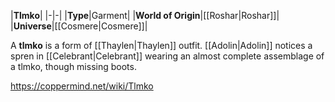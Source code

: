 |**Tlmko**|
|-|-|
|**Type**|Garment|
|**World of Origin**|[[Roshar\|Roshar]]|
|**Universe**|[[Cosmere\|Cosmere]]|

A **tlmko** is a form of [[Thaylen\|Thaylen]] outfit.
[[Adolin\|Adolin]] notices a spren in [[Celebrant\|Celebrant]] wearing an almost complete assemblage of a tlmko, though missing boots.



https://coppermind.net/wiki/Tlmko